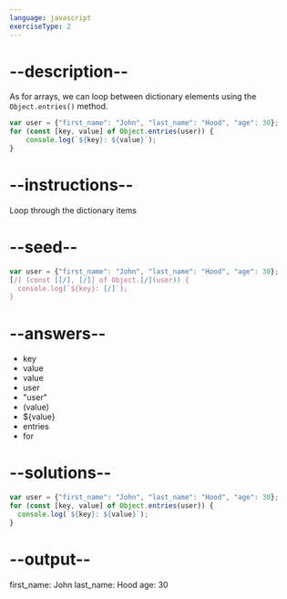 ```yaml
---
language: javascript
exerciseType: 2
---
```


# --description--

As for arrays, we can loop between dictionary elements using the `Object.entries()` method.
```javascript
var user = {"first_name": "John", "last_name": "Hood", "age": 30};
for (const [key, value] of Object.entries(user)) {
    console.log(`${key}: ${value}`);
}
```

# --instructions--

Loop through the dictionary items

# --seed--

```javascript
var user = {"first_name": "John", "last_name": "Hood", "age": 30};
[/] (const [[/], [/]] of Object.[/](user)) {
  console.log(`${key}: [/]`);
}
```

# --answers--

- key
- value
- value
- user
- "user"
- \(value)
- ${value}
- entries
- for

# --solutions--

```javascript
var user = {"first_name": "John", "last_name": "Hood", "age": 30};
for (const [key, value] of Object.entries(user)) {
  console.log(`${key}: ${value}`);
}
```

# --output--

first_name: John
last_name: Hood
age: 30
